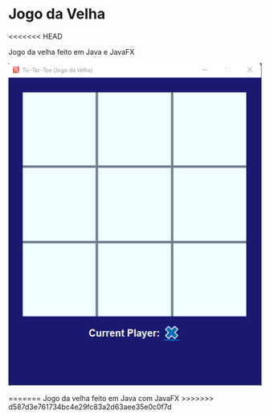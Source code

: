 # Jogo da Velha
<<<<<<< HEAD

Jogo da velha feito em Java e JavaFX

<div align="center">

![Tic Tac Toe Image](./tic-tac-toe.png)

</div>
=======
Jogo da velha feito em Java com JavaFX
>>>>>>> d587d3e761734bc4e29fc83a2d63aee35e0c0f7d
